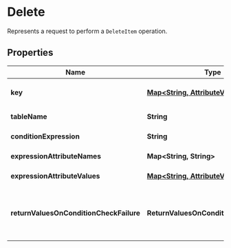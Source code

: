 

# Delete

Represents a request to perform a <code>DeleteItem</code> operation.

## Properties

| Name | Type | Description | Notes |
|------------ | ------------- | ------------- | -------------|
|**key** | [**Map&lt;String, AttributeValue&gt;**](AttributeValue.md) | The primary key of the item to be deleted. Each element consists of an attribute name and a value for that attribute. |  |
|**tableName** | **String** | Name of the table in which the item to be deleted resides. |  |
|**conditionExpression** | **String** | A condition that must be satisfied in order for a conditional delete to succeed. |  [optional] |
|**expressionAttributeNames** | **Map&lt;String, String&gt;** | One or more substitution tokens for attribute names in an expression. |  [optional] |
|**expressionAttributeValues** | [**Map&lt;String, AttributeValue&gt;**](AttributeValue.md) | One or more values that can be substituted in an expression. |  [optional] |
|**returnValuesOnConditionCheckFailure** | **ReturnValuesOnConditionCheckFailure** | Use &lt;code&gt;ReturnValuesOnConditionCheckFailure&lt;/code&gt; to get the item attributes if the &lt;code&gt;Delete&lt;/code&gt; condition fails. For &lt;code&gt;ReturnValuesOnConditionCheckFailure&lt;/code&gt;, the valid values are: NONE and ALL_OLD. |  [optional] |



